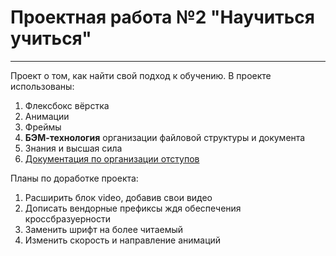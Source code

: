 # Проектная работа №2 "Научиться учиться"


------
Проект о том, как найти свой подход к обучению.
В проекте использованы:
1. Флексбокс вёрстка
2. Анимации
3. Фреймы
4. **БЭМ-технология** организации файловой структуры и документа
5. Знания и высшая сила
6. [Документация по организации отступов](https://habr.com/ru/post/340420/)

Планы по доработке проекта:
1. Расширить блок video, добавив свои видео
2. Дописать вендорные префиксы ждя обеспечения кроссбразуерности
3. Заменить шрифт на более читаемый
4. Изменить скорость и направление анимаций

